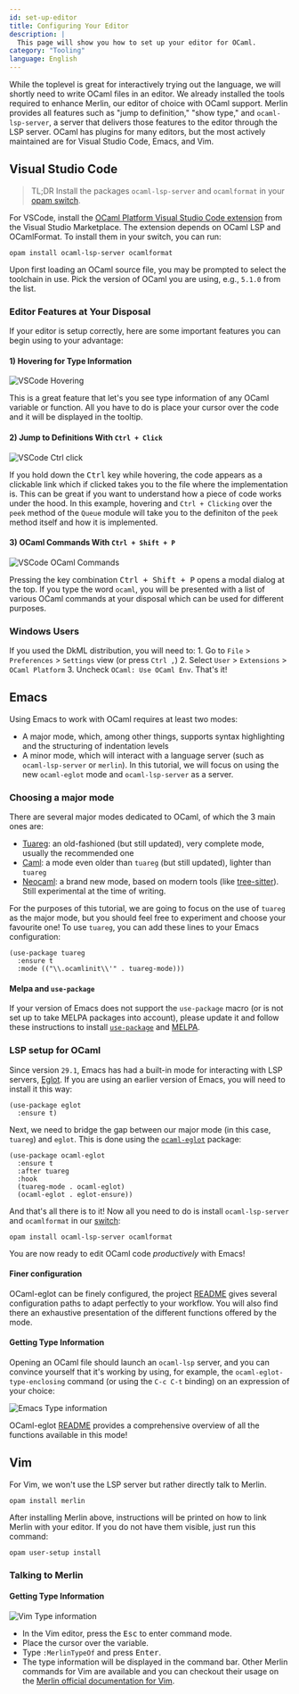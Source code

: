```yaml
---
id: set-up-editor
title: Configuring Your Editor
description: |
  This page will show you how to set up your editor for OCaml. 
category: "Tooling"
language: English
---
```

While the toplevel is great for interactively trying out the language, we will shortly need to write OCaml files in an editor. We already installed the tools required to enhance Merlin, our editor of choice with OCaml support. Merlin provides all features such as "jump to definition," "show type," and `ocaml-lsp-server`, a server that delivers those features to the editor through the LSP server.
OCaml has plugins for many editors, but the most actively maintained are for Visual Studio Code, Emacs, and Vim.

## Visual Studio Code

> TL;DR
> Install the packages `ocaml-lsp-server` and `ocamlformat` in your [opam switch](/docs/opam-switch-introduction).

For VSCode, install the [OCaml Platform Visual Studio Code extension](https://marketplace.visualstudio.com/items?itemName=ocamllabs.ocaml-platform) from the Visual Studio Marketplace. The extension depends on OCaml LSP and OCamlFormat. To install them in your switch, you can run:

```shell
opam install ocaml-lsp-server ocamlformat
```

Upon first loading an OCaml source file, you may be prompted to select the toolchain in use. Pick the version of OCaml you are using, e.g., `5.1.0` from the list.

### Editor Features at Your Disposal

If your editor is setup correctly, here are some important features you can begin using to your advantage:

#### 1) Hovering for Type Information

![VSCode Hovering](/media/tutorials/vscode-hover.gif)

This is a great feature that let's you see type information of any OCaml variable or function. All you have to do is place your cursor over the code and it will be displayed in the tooltip.

#### 2) Jump to Definitions With `Ctrl + Click`

![VSCode Ctrl click](/media/tutorials/vscode-ctrl-click.gif)

If you hold down the <kbd>Ctrl</kbd> key while hovering, the code appears as a clickable link which if clicked takes you to the file where the implementation is. This can be great if you want to understand how a piece of code works under the hood. In this example, hovering and `Ctrl + Clicking` over the `peek` method of the `Queue` module will take you to the definiton of the `peek` method itself and how it is implemented.

#### 3) OCaml Commands With `Ctrl + Shift + P`

![VSCode OCaml Commands](/media/tutorials/vscode-ocaml-commands.gif)

Pressing the key combination <kbd>Ctrl + Shift + P</kbd> opens a modal dialog at the top. If you type the word `ocaml`, you will be presented with a list of various OCaml commands at your disposal which can be used for different purposes.

### Windows Users

If you used the DkML distribution, you will need to:
    1. Go to `File` > `Preferences` > `Settings` view (or press `Ctrl ,`)
    2. Select `User` > `Extensions` > `OCaml Platform`
    3. Uncheck `OCaml: Use OCaml Env`. That's it!
    
## Emacs

Using Emacs to work with OCaml requires at least two modes:

- A major mode, which, among other things, supports syntax highlighting and the structuring of indentation levels
- A minor mode, which will interact with a language server (such as `ocaml-lsp-server` or `merlin`). In this tutorial, we will focus on using the new `ocaml-eglot` mode and `ocaml-lsp-server` as a server.

### Choosing a major mode

There are several major modes dedicated to OCaml, of which the 3 main ones are:

- [Tuareg](https://github.com/ocaml/tuareg): an old-fashioned (but still updated), very complete mode, usually the recommended one
- [Caml](https://github.com/ocaml/caml-mode): a mode even older than `tuareg` (but still updated), lighter than `tuareg`
- [Neocaml](https://github.com/bbatsov/neocaml): a brand new mode, based on modern tools (like [tree-sitter](https://tree-sitter.github.io/tree-sitter/)). Still experimental at the time of writing.

For the purposes of this tutorial, we are going to focus on the use of `tuareg` as the major mode, but you should feel free to experiment and choose your favourite one! To use `tuareg`, you can add these lines to your Emacs configuration:

```elisp
(use-package tuareg
  :ensure t
  :mode (("\\.ocamlinit\\'" . tuareg-mode)))
```


#### Melpa and `use-package`

If your version of Emacs does not support the `use-package` macro (or is not set up to take MELPA packages into account), please update it and follow these instructions to install [`use-package`](https://github.com/jwiegley/use-package) and [MELPA](https://melpa.org/#/getting-started).

### LSP setup for OCaml

Since version `29.1`, Emacs has had a built-in mode for interacting with LSP servers, [Eglot](https://www.gnu.org/software/emacs/manual/html_mono/eglot.html). If you are using an earlier version of Emacs, you will need to install it this way:

```elisp
(use-package eglot
  :ensure t)
```

Next, we need to bridge the gap between our major mode (in this case, `tuareg`) and `eglot`. This is done using the [`ocaml-eglot`](https://github.com/tarides/ocaml-eglot) package:

```elisp
(use-package ocaml-eglot
  :ensure t
  :after tuareg
  :hook
  (tuareg-mode . ocaml-eglot)
  (ocaml-eglot . eglot-ensure))
```

And that's all there is to it! Now all you need to do is install `ocaml-lsp-server` and `ocamlformat` in our [switch](/docs/opam-switch-introduction):

```shell
opam install ocaml-lsp-server ocamlformat
```

You are now ready to edit OCaml code _productively_ with Emacs!

#### Finer configuration

OCaml-eglot can be finely configured, the project [README](https://github.com/tarides/ocaml-eglot/blob/main/README.md) gives several configuration paths to adapt perfectly to your workflow. You will also find there an exhaustive presentation of the different functions offered by the mode.


#### Getting Type Information

Opening an OCaml file should launch an `ocaml-lsp` server, and you can convince yourself that it's working by using, for example, the `ocaml-eglot-type-enclosing` command (or using the `C-c C-t` binding) on an expression of your choice:

![Emacs Type information](/media/tutorials/emacs-type-info.gif)

OCaml-eglot [README](https://github.com/tarides/ocaml-eglot/blob/main/README.md) provides a comprehensive overview of all the functions available in this mode!


## Vim

For Vim, we won't use the LSP server but rather directly talk to Merlin.

```shell
opam install merlin
```

After installing Merlin above, instructions will be printed on how to link Merlin with your editor. If you do not have them visible, just run this command:

```shell
opam user-setup install
```

### Talking to Merlin

#### Getting Type Information

![Vim Type information](/media/tutorials/vim-type-info.gif)

- In the Vim editor, press the <kbd>Esc</kbd> to enter command mode.
- Place the cursor over the variable.
- Type `:MerlinTypeOf` and press <kbd>Enter</kbd>.
- The type information will be displayed in the command bar.
Other Merlin commands for Vim are available and you can checkout their usage on the [Merlin official documentation for Vim](https://ocaml.github.io/merlin/editor/vim/).
